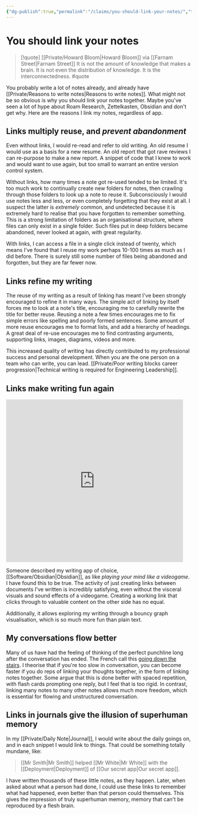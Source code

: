 ```yaml
---
{"dg-publish":true,"permalink":"/claims/you-should-link-your-notes/","tags":["🌱,claim"]}
---
```



# You should link your notes

> [!quote] [[Private/Howard Bloom\|Howard Bloom]] via [[Farnam Street\|Farnam Street]]
> It is not the amount of knowledge that makes a brain. It is not even the distribution of knowledge. It is the interconnectedness. #quote

You probably write a lot of notes already, and already have [[Private/Reasons to write notes\|Reasons to write notes]]. What might not be so obvious is why you should link your notes together. Maybe you've seen a lot of hype about Roam Research, Zettelkasten, Obsidian and don't get why. Here are the reasons I link my notes, regardless of app.

## Links multiply reuse, and *prevent abandonment*

Even without links, I would re-read and refer to old writing. An old resume I would use as a basis for a new resume. An old report that got rave reviews I can re-purpose to make a new report. A snippet of code that I knew to work and would want to use again, but too small to warrant an entire version control system.

Without links, how many times a note got re-used tended to be limited. It's too much work to continually create new folders for notes, then crawling through those folders to look up a note to reuse it. Subconsciously I would use notes less and less, or even completely forgetting that they exist at all. I suspect the latter is *extremely* common, and undetected because it is extremely hard to realise that you have forgotten to remember something. This is a strong limitation of folders as an organisational structure, where files can only exist in a single folder. Such files put in deep folders became abandoned, never looked at again, with great regularity.

With links, I can access a file in a single click instead of twenty, which means I've found that I reuse my work perhaps 10-100 times as much as I did before. There is surely still some number of files being abandoned and forgotten, but they are far fewer now.

## Links refine my writing

The reuse of my writing as a result of linking has meant I've been strongly encouraged to refine it in many ways. The simple act of linking by itself forces me to look at a note's title, encouraging me to carefully rewrite the title for better reuse. Reusing a note a few times encourages me to fix simple errors like spelling and poorly formed sentences. Some amount of more reuse encourages me to format lists, and add a hierarchy of headings. A great deal of re-use encourages me to find contrasting arguments, supporting links, images, diagrams, videos and more.

This increased quality of writing has directly contributed to my professional success and personal development. When you are the one person on a team who can write, you can lead. [[Private/Poor writing blocks career progression\|Technical writing is required for Engineering Leadership]].

## Links make writing fun again

<iframe src="https://giphy.com/embed/Ulkzt8qd4nGHRI9DdV" width="480" height="440" frameBorder="0" class="giphy-embed" allowFullScreen></iframe>

Someone described my writing app of choice, [[Software/Obsidian\|Obsidian]], as like *playing your mind like a videogame*. I have found this to be true. The activity of just creating links between documents I've written is incredibly satisfying, even without the visceral visuals and sound effects of a videogame. Creating a working link that clicks through to valuable content on the other side has no equal. 

Additionally, it allows exploring my writing through a bouncy graph visualisation, which is so much more fun than plain text.

## My conversations flow better

Many of us have had the feeling of thinking of the perfect punchline long after the conversation has ended. The French call this [going down the stairs](https://en.wikipedia.org/wiki/L%27esprit_de_l%27escalier). I theorise that if you're too slow in conversation, you can become faster if you do reps of linking your thoughts together, in the form of linking notes together. Some argue that this is done better with spaced repetition, with flash cards prompting one reply, but I feel that is too rigid. In contrast, linking many notes to many other notes allows much more freedom, which is essential for flowing and unstructured conversation.

## Links in journals give the illusion of superhuman memory

In my [[Private/Daily Note\|Journal]], I would write about the daily goings on, and in each snippet I would link to things. That could be something totally mundane, like:

> [[Mr Smith\|Mr Smith]] helped [[Mr White\|Mr White]] with the  [[Deployment\|Deployment]] of [[Our secret app\|Our secret app]].

I have written thousands of these little notes, as they happen. Later, when asked about what a person had done, I could use these links to remember what had happened, even better than that person could themselves. This gives the impression of truly superhuman memory, memory that can't be reproduced by a flesh brain. 
